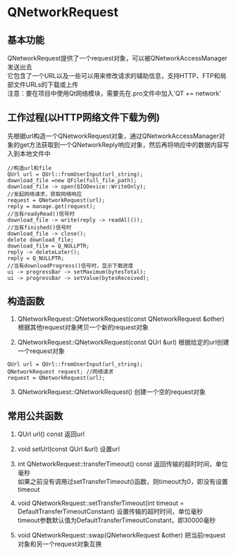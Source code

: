 # QNetworkRequest

## 基本功能
QNetworkRequest提供了一个request对象，可以被QNetworkAccessManager发送出去  
它包含了一个URL以及一些可以用来修改请求的辅助信息，支持HTTP、FTP和局部文件URLs的下载或上传  
注意：要在项目中使用Qt网络模块，需要先在.pro文件中加入'QT += network'  


## 工作过程(以HTTP网络文件下载为例)
先根据url构造一个QNetworkRequest对象，通过QNetworkAccessManager对象的get方法获取到一个QNetworkReply响应对象，然后再将响应中的数据内容写入到本地文件中  
```
//构造url和file
QUrl url = QUrl::fromUserInput(url_string);
download_file =new QFile(full_file_path);
download_file -> open(QIODevice::WriteOnly);
//发起网络请求，获取网络响应
request = QNetworkRequest(url);
reply = manage.get(request);
//当有readyRead()信号时
download_file -> write(reply -> readAll());
//当有finished()信号时
download_file -> close();
delete download_file;
download_file = Q_NULLPTR;
reply -> deleteLater();
reply = Q_NULLPTR;
//当有downloadProgress()信号时，显示下载进度
ui -> progressBar -> setMaximum(bytesTotal);
ui -> progressBar -> setValue(bytesReceived);
```


## 构造函数
1. QNetworkRequest::QNetworkRequest(const QNetworkRequest &other)
根据其他request对象拷贝一个新的request对象  

2. QNetworkRequest::QNetworkRequest(const QUrl &url)
根据给定的url创建一个request对象  
```
QUrl url = QUrl::fromUserInput(url_string);
QNetworkRequest request; //网络请求
request = QNetworkRequest(url);
```

3. QNetworkRequest::QNetworkRequest()
创建一个空的request对象  


## 常用公共函数
1. QUrl url() const
返回url  

2. void setUrl(const QUrl &url)
设置url  

3. int QNetworkRequest::transferTimeout() const
返回传输的超时时间，单位毫秒  
如果之前没有调用过setTransferTimeout()函数，则timeout为0，即没有设置timeout  

4. void QNetworkRequest::setTransferTimeout(int timeout = DefaultTransferTimeoutConstant)
设置传输的超时时间，单位毫秒  
timeout参数默认值为DefaultTransferTimeoutConstant，即30000毫秒  

5. void QNetworkRequest::swap(QNetworkRequest &other)
把当前request对象和另一个request对象互换  
